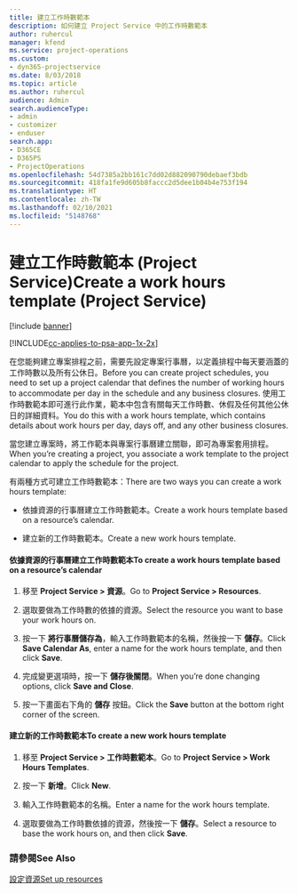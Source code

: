 ```yaml
---
title: 建立工作時數範本
description: 如何建立 Project Service 中的工作時數範本
author: ruhercul
manager: kfend
ms.service: project-operations
ms.custom:
- dyn365-projectservice
ms.date: 8/03/2018
ms.topic: article
ms.author: ruhercul
audience: Admin
search.audienceType:
- admin
- customizer
- enduser
search.app:
- D365CE
- D365PS
- ProjectOperations
ms.openlocfilehash: 54d7385a2bb161c7dd02d882090790debaef3bdb
ms.sourcegitcommit: 418fa1fe9d605b8faccc2d5dee1b04b4e753f194
ms.translationtype: HT
ms.contentlocale: zh-TW
ms.lasthandoff: 02/10/2021
ms.locfileid: "5148768"
---
```

# <a name="create-a-work-hours-template-project-service"></a><span data-ttu-id="8663a-103">建立工作時數範本 (Project Service)</span><span class="sxs-lookup"><span data-stu-id="8663a-103">Create a work hours template (Project Service)</span></span>

[!include [banner](../includes/psa-now-project-operations.md)]

[!INCLUDE[cc-applies-to-psa-app-1x-2x](../includes/cc-applies-to-psa-app-1x-2x.md)]

<span data-ttu-id="8663a-104">在您能夠建立專案排程之前，需要先設定專案行事曆，以定義排程中每天要涵蓋的工作時數以及所有公休日。</span><span class="sxs-lookup"><span data-stu-id="8663a-104">Before you can create project schedules, you need to set up a project calendar that defines the number of working hours to accommodate per day in the schedule and any business closures.</span></span> <span data-ttu-id="8663a-105">使用工作時數範本即可進行此作業，範本中包含有關每天工作時數、休假及任何其他公休日的詳細資料。</span><span class="sxs-lookup"><span data-stu-id="8663a-105">You do this with a work hours template, which contains details about work hours per day, days off, and any other business closures.</span></span>  
  
 <span data-ttu-id="8663a-106">當您建立專案時，將工作範本與專案行事曆建立關聯，即可為專案套用排程。</span><span class="sxs-lookup"><span data-stu-id="8663a-106">When you’re creating a project, you associate a work template to the project calendar to apply the schedule for the project.</span></span>  
  
 <span data-ttu-id="8663a-107">有兩種方式可建立工作時數範本：</span><span class="sxs-lookup"><span data-stu-id="8663a-107">There are two ways you can create a work hours template:</span></span>  
  
-   <span data-ttu-id="8663a-108">依據資源的行事曆建立工作時數範本。</span><span class="sxs-lookup"><span data-stu-id="8663a-108">Create a work hours template based on a resource’s calendar.</span></span>  
  
-   <span data-ttu-id="8663a-109">建立新的工作時數範本。</span><span class="sxs-lookup"><span data-stu-id="8663a-109">Create a new work hours template.</span></span>  
  
#### <a name="to-create-a-work-hours-template-based-on-a-resources-calendar"></a><span data-ttu-id="8663a-110">依據資源的行事曆建立工作時數範本</span><span class="sxs-lookup"><span data-stu-id="8663a-110">To create a work hours template based on a resource’s calendar</span></span>  
  
1.  <span data-ttu-id="8663a-111">移至 **Project Service > 資源**。</span><span class="sxs-lookup"><span data-stu-id="8663a-111">Go to **Project Service > Resources**.</span></span>  
  
2.  <span data-ttu-id="8663a-112">選取要做為工作時數的依據的資源。</span><span class="sxs-lookup"><span data-stu-id="8663a-112">Select the resource you want to base your work hours on.</span></span>  
  
3.  <span data-ttu-id="8663a-113">按一下 **將行事曆儲存為**，輸入工作時數範本的名稱，然後按一下 **儲存**。</span><span class="sxs-lookup"><span data-stu-id="8663a-113">Click **Save Calendar As**, enter a name for the work hours template, and then click **Save**.</span></span>  
  
4.  <span data-ttu-id="8663a-114">完成變更選項時，按一下 **儲存後關閉**。</span><span class="sxs-lookup"><span data-stu-id="8663a-114">When you’re done changing options, click **Save and Close**.</span></span>  
  
5.  <span data-ttu-id="8663a-115">按一下畫面右下角的 **儲存** 按鈕。</span><span class="sxs-lookup"><span data-stu-id="8663a-115">Click the **Save** button at the bottom right corner of the screen.</span></span>  
  
#### <a name="to-create-a-new-work-hours-template"></a><span data-ttu-id="8663a-116">建立新的工作時數範本</span><span class="sxs-lookup"><span data-stu-id="8663a-116">To create a new work hours template</span></span>  
  
1.  <span data-ttu-id="8663a-117">移至 **Project Service > 工作時數範本**。</span><span class="sxs-lookup"><span data-stu-id="8663a-117">Go to **Project Service > Work Hours Templates**.</span></span>  
  
2.  <span data-ttu-id="8663a-118">按一下 **新增**。</span><span class="sxs-lookup"><span data-stu-id="8663a-118">Click **New**.</span></span>  
  
3.  <span data-ttu-id="8663a-119">輸入工作時數範本的名稱。</span><span class="sxs-lookup"><span data-stu-id="8663a-119">Enter a name for the work hours template.</span></span>  
  
4.  <span data-ttu-id="8663a-120">選取要做為工作時數依據的資源，然後按一下 **儲存**。</span><span class="sxs-lookup"><span data-stu-id="8663a-120">Select a resource to base the work hours on, and then click **Save**.</span></span>  
  
### <a name="see-also"></a><span data-ttu-id="8663a-121">請參閱</span><span class="sxs-lookup"><span data-stu-id="8663a-121">See Also</span></span>  
 [<span data-ttu-id="8663a-122">設定資源</span><span class="sxs-lookup"><span data-stu-id="8663a-122">Set up resources</span></span>](../psa/set-up-resources.md)
